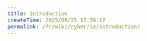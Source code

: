 ```yaml
---
title: introduction
createTime: 2025/09/25 17:59:17
permalink: /fr/wiki/cyber/ia/introduction/
---
```

